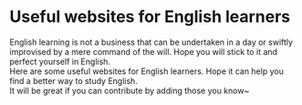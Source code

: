 # Useful websites for English learners
English learning is not a business that can be undertaken in a day or swiftly improvised by a mere command of the will. Hope you will stick to it and perfect yourself in English.  
Here are some useful websites for English learners. Hope it can help you find a better way to study English.  
It will be great if you can contribute by adding those you know~
